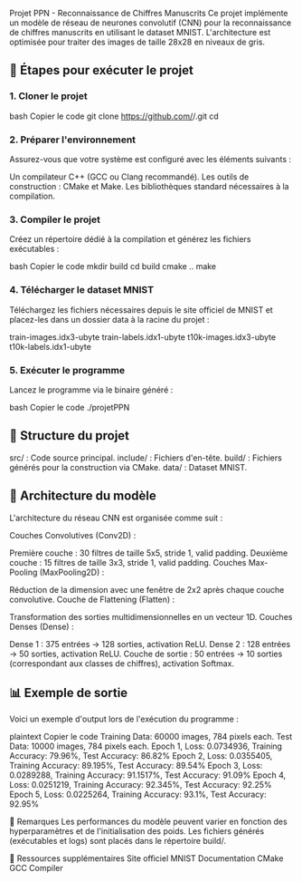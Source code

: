 Projet PPN - Reconnaissance de Chiffres Manuscrits
Ce projet implémente un modèle de réseau de neurones convolutif (CNN) pour la reconnaissance de chiffres manuscrits en utilisant le dataset MNIST. L'architecture est optimisée pour traiter des images de taille 28x28 en niveaux de gris.

## 🚀 Étapes pour exécuter le projet
### 1. Cloner le projet
bash
Copier le code
git clone https://github.com/<votre-utilisateur>/<nom-du-projet>.git
cd <nom-du-projet>

### 2. Préparer l'environnement
Assurez-vous que votre système est configuré avec les éléments suivants :

Un compilateur C++ (GCC ou Clang recommandé).
Les outils de construction : CMake et Make.
Les bibliothèques standard nécessaires à la compilation.

### 3. Compiler le projet
Créez un répertoire dédié à la compilation et générez les fichiers exécutables :

bash
Copier le code
mkdir build
cd build
cmake ..
make

### 4. Télécharger le dataset MNIST
Téléchargez les fichiers nécessaires depuis le site officiel de MNIST et placez-les dans un dossier data à la racine du projet :

train-images.idx3-ubyte
train-labels.idx1-ubyte
t10k-images.idx3-ubyte
t10k-labels.idx1-ubyte

### 5. Exécuter le programme
Lancez le programme via le binaire généré :

bash
Copier le code
./projetPPN
## 📂 Structure du projet
src/ : Code source principal.
include/ : Fichiers d'en-tête.
build/ : Fichiers générés pour la construction via CMake.
data/ : Dataset MNIST.
## 🧠 Architecture du modèle
L'architecture du réseau CNN est organisée comme suit :

Couches Convolutives (Conv2D) :

Première couche : 30 filtres de taille 5x5, stride 1, valid padding.
Deuxième couche : 15 filtres de taille 3x3, stride 1, valid padding.
Couches Max-Pooling (MaxPooling2D) :

Réduction de la dimension avec une fenêtre de 2x2 après chaque couche convolutive.
Couche de Flattening (Flatten) :

Transformation des sorties multidimensionnelles en un vecteur 1D.
Couches Denses (Dense) :

Dense 1 : 375 entrées → 128 sorties, activation ReLU.
Dense 2 : 128 entrées → 50 sorties, activation ReLU.
Couche de sortie : 50 entrées → 10 sorties (correspondant aux classes de chiffres), activation Softmax.
## 📊 Exemple de sortie
Voici un exemple d'output lors de l'exécution du programme :

plaintext
Copier le code
Training Data: 60000 images, 784 pixels each.
Test Data: 10000 images, 784 pixels each.
Epoch 1, Loss: 0.0734936, Training Accuracy: 79.96%, Test Accuracy: 86.82%
Epoch 2, Loss: 0.0355405, Training Accuracy: 89.195%, Test Accuracy: 89.54%
Epoch 3, Loss: 0.0289288, Training Accuracy: 91.1517%, Test Accuracy: 91.09%
Epoch 4, Loss: 0.0251219, Training Accuracy: 92.345%, Test Accuracy: 92.25%
Epoch 5, Loss: 0.0225264, Training Accuracy: 93.1%, Test Accuracy: 92.95%

📝 Remarques
Les performances du modèle peuvent varier en fonction des hyperparamètres et de l'initialisation des poids.
Les fichiers générés (exécutables et logs) sont placés dans le répertoire build/.

🔗 Ressources supplémentaires
Site officiel MNIST
Documentation CMake
GCC Compiler
